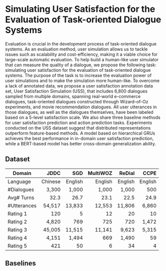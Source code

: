# Simulating User Satisfaction for the Evaluation of Task-oriented Dialogue Systems

Evaluation is crucial in the development process of task-oriented dialogue systems. As an evaluation method, user simulation allows us to tackle issues such as scalability and cost-efficiency, making it a viable choice for large-scale automatic evaluation. To help build a human-like user simulator that can measure the quality of a dialogue, we propose the following task: simulating user satisfaction for the evaluation of task-oriented dialogue systems. The purpose of the task is to increase the evaluation power of user simulations and to make the simulation more human-like. To overcome a lack of annotated data, we propose a user satisfaction annotation data set, User Satisfaction Simulation (USS), that includes 6,800 dialogues sampled from multiple domains, spanning real-world e-commerce dialogues, task-oriented dialogues constructed through Wizard-of-Oz experiments, and movie recommendation dialogues. All user utterances in those dialogues, as well as the dialogues themselves, have been labeled based on a 5-level satisfaction scale. We also share three baseline methods for user satisfaction prediction and action prediction tasks. Experiments conducted on the USS dataset suggest that distributed representations outperform feature-based methods. A model based on hierarchical GRUs achieves the best performance in in-domain user satisfaction prediction, while a BERT-based model has better cross-domain generalization ability.

## Dataset

| Domain      |    JDDC |     SGD | MultiWOZ |  ReDial |    CCPE |
| ----------- | ------: | ------: | -------: | ------: | ------: |
| Language    | Chinese | English |  English | English | English |
| #Dialogues  |   3,300 |   1,000 |    1,000 |   1,000 |     500 |
| Avg# Turns  |    32.3 |    26.7 |     23.1 |    22.5 |    24.9 |
| #Utterances |  54,517 |  13,833 |   12,553 |  11,806 |   6,860 |
| Rating 1    |     120 |       5 |       12 |      20 |      10 |
| Rating 2    |   4,820 |     769 |      725 |     720 |   1,472 |
| Rating 3    |  45,005 |  11,515 |   11,141 |   9,623 |   5,315 |
| Rating 4    |   4,151 |   1,494 |      669 |   1,490 |      59 |
| Rating 5    |     421 |      50 |        6 |      34 |       4 |

## Baselines


